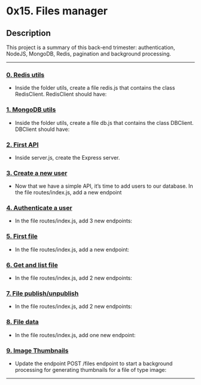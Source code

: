 # 0x15. Files manager

## Description
This project is a summary of this back-end trimester: authentication, NodeJS, MongoDB, Redis, pagination and background processing.

---

### [0. Redis utils](./utils/redis.js)
* Inside the folder utils, create a file redis.js that contains the class RedisClient. RedisClient should have:


### [1. MongoDB utils](./utils/db.js)
* Inside the folder utils, create a file db.js that contains the class DBClient. DBClient should have:


### [2. First API](./server.js)
* Inside server.js, create the Express server. 


### [3. Create a new user](./routes/index.js)
* Now that we have a simple API, it’s time to add users to our database. In the file routes/index.js, add a new endpoint


### [4. Authenticate a user](./routes/index.js)
* In the file routes/index.js, add 3 new endpoints:


### [5. First file](./routes/index.js)
* In the file routes/index.js, add a new endpoint:


### [6. Get and list file](./routes/index.js)
* In the file routes/index.js, add 2 new endpoints:


### [7. File publish/unpublish](./routes/index.js)
* In the file routes/index.js, add 2 new endpoints:


### [8. File data](./routes/index.js)
* In the file routes/index.js, add one new endpoint:


### [9. Image Thumbnails ](./controllers/FilesController.js)
* Update the endpoint POST /files endpoint to start a background processing for generating thumbnails for a file of type image:

---